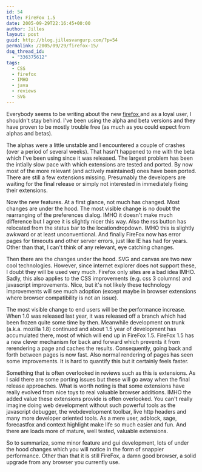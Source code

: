 ```yaml
---
id: 54
title: FireFox 1.5
date: 2005-09-29T22:16:45+00:00
author: Jilles
layout: post
guid: http://blog.jillesvangurp.com/?p=54
permalink: /2005/09/29/firefox-15/
dsq_thread_id:
  - "336375612"
tags:
  - CSS
  - firefox
  - IMHO
  - java
  - reviews
  - SVG
---
```

Everybody seems to be writing about the new <a href="http://www.mozilla.org">firefox </a>and as a loyal user, I shouldn't stay behind. I've been using the alpha and beta versions and they have proven to be mostly trouble free (as much as you could expect from alphas and betas).

The alphas were a little unstable and I encountered a couple of crashes (over a period of several weeks). That hasn't happened to me with the beta which I've been using since it was released. The largest problem has been the intially slow pace with which extensions are tested and ported. By now most of the more relevant (and actively maintained) ones have been ported. There are still a few extensions missing. Presumably the developers are waiting for the final release or simply not interested in immediately fixing their extensions. 

Now the new features. At a first glance, not much has changed. Most changes are under the hood. The most visible change is no doubt the rearranging of the preferences dialog. IMHO it doesn't make much difference but I agree it is slightly nicer this way. Also the rss button has relocated from the status bar to the locationdropdown. IMHO this is slightly awkward or at least unconventional. And finally FireFox now has error pages for timeouts and other server errors, just like IE has had for years. Other than that, I can't think of any relevant, eye catching changes. 

Then there are the changes under the hood. SVG and canvas are two new cool technologies. However, since internet explorer does not support these, I doubt they will be used very much. Firefox only sites are a bad idea IMHO. Sadly, this also applies to the CSS improvements (e.g. css 3 columns) and javascript improvements.  Nice, but it's not likely these technology improvements will see much adoption (except maybe in browser extensions where browser compatibility is not an issue).

The most visible change to end users will be the performance increase. When 1.0 was released last year, it was released off a branch which had been frozen quite some time by then. Meanwhile development on trunk (a.k.a. mozilla 1.8) continued and about 1.5 year of development has accumulated there, most of which will end up in FireFox 1.5. FireFox 1.5 has a new clever mechanism for back and forward which prevents it from rerendering a page and caches the results. Consequently, going back and forth between pages is now fast. Also normal rendering of pages has seen some improvements. It is hard to quantify this but it certainly feels faster.

Something that is often overlooked in reviews such as this is extensions. As I said there are some porting issues but these will go away when the final release approaches. What is worth noting is that some extensions have really evolved from nice toys to real valuable browser additions. IMHO the added value these extensions provide is often overlooked. You can't really imagine doing web development without such powerful tools as the javascript debugger, the webdevelopment toolbar, live http headers and many more developer oriented tools. As a mere user, adblock, sage, forecastfox and context highlight make life so much easier and fun. And there are loads more of mature, well tested, valuable extensions. 

So to summarize, some minor feature and gui development, lots of under the hood changes which you will notice in the form of snappier performance. Other than that it is still FireFox, a damn good browser, a solid upgrade from any browser you currently use.